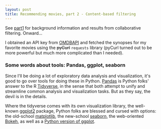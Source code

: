 ```yaml
---
layout: post
title: Recommending movies, part 2 - Content-based filtering
---
```


See [part1](https://ptvan.github.io/movie-recommender-part1) for background information and results from collaborative filtering. Onward...

I obtained an API key from [OMDBAPI](https://www.omdbapi.com/) and fetched the synopses for my favorite movies using the ~~pyCurl~~ `requests` library (pyCurl turned out to be more powerful but much more complicated than I needed).

### Some words about tools: Pandas, ggplot, seaborn

Since I'll be doing a lot of exploratory data analysis and visualization, it's good to go over tools for doing these in Python. [Pandas](https://pandas.pydata.org/) is Python folks' answer to the R [Tidyverse](https://www.tidyverse.org/), in the sense that both attempt to unify and streamline common analysis and visualization tasks. But as they say, the devil is in the details.

Where the tidyverse comes with its own visualization library, the well-known [ggplot2](https://ggplot2.tidyverse.org/) package, Python folks are blessed and cursed with options: the old-school [matplotlib](https://matplotlib.org/), the new-school [seaborn](https://seaborn.pydata.org/), the web-oriented [Bokeh](https://docs.bokeh.org/en/latest), as well as a [Python version of ggplot](http://ggplot.yhathq.com/).



